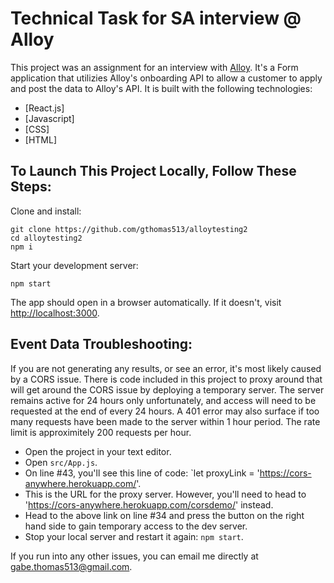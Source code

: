 # Technical Task for SA interview @ Alloy

This project was an assignment for an interview with [Alloy](https://www.alloy.com/). It's a Form application that utilizies Alloy's onboarding API to allow a customer to apply and post the data to Alloy's API. It is built with the following technologies:

- [React.js]
- [Javascript]
- [CSS]
- [HTML]

## To Launch This Project Locally, Follow These Steps:

Clone and install:

```
git clone https://github.com/gthomas513/alloytesting2
cd alloytesting2
npm i
```

Start your development server:

```
npm start
```

The app should open in a browser automatically. If it doesn't, visit [http://localhost:3000](http://localhost.com:3000).

## Event Data Troubleshooting:

If you are not generating any results, or see an error, it's most likely caused by a CORS issue. There is code included in this project to proxy around that will get around the CORS issue by deploying a temporary server. The server remains active for 24 hours only unfortunately, and access will need to be requested at the end of every 24 hours. A 401 error may also surface if too many requests have been made to the server within 1 hour period. The rate limit is approximitely 200 requests per hour.

- Open the project in your text editor.
- Open `src/App.js`.
- On line #43, you'll see this line of code: `let proxyLink = 'https://cors-anywhere.herokuapp.com/'.
- This is the URL for the proxy server. However, you'll need to head to 'https://cors-anywhere.herokuapp.com/corsdemo/' instead.
- Head to the above link on line #34 and press the button on the right hand side to gain temporary access to the dev server.
- Stop your local server and restart it again: `npm start`.

If you run into any other issues, you can email me directly at [gabe.thomas513@gmail.com](mailto:gabe.thomas513@gmail.com).


```

```
